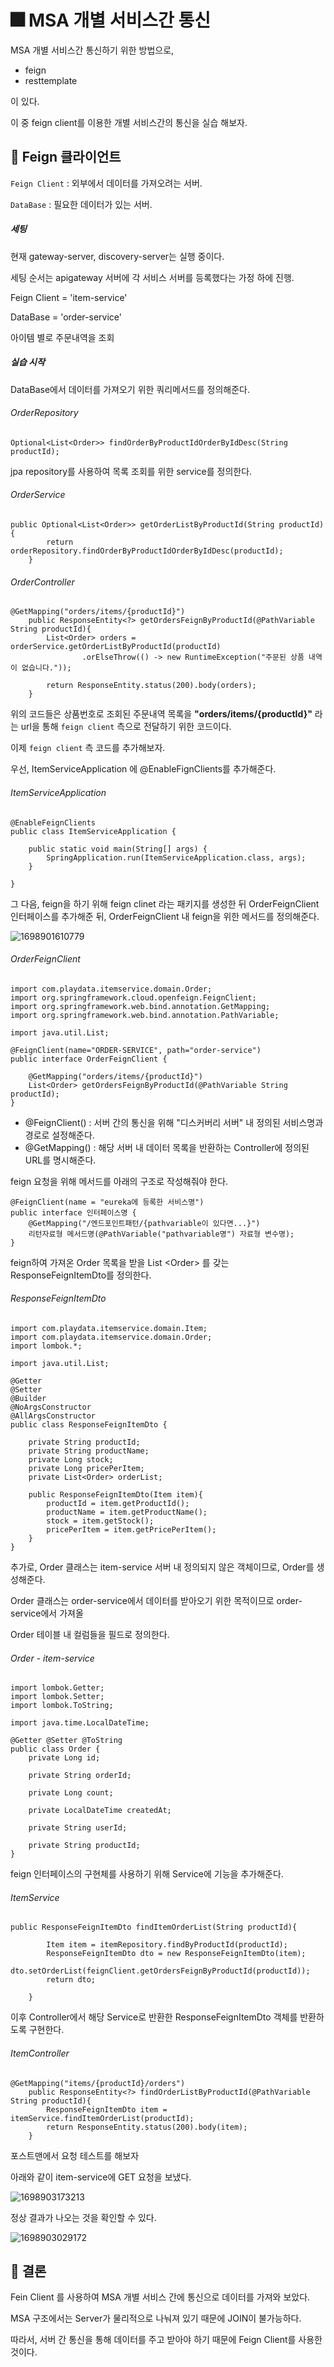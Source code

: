 # 🎆 MSA 개별 서비스간 통신

MSA 개별 서비스간 통신하기 위한 방법으로,

- feign
- resttemplate

이 있다.

이 중 feign client를 이용한 개별 서비스간의 통신을 실습 해보자.

## 🎇 Feign 클라이언트

`Feign Client`  : 외부에서 데이터를 가져오려는 서버.

`DataBase` : 필요한 데이터가 있는 서버.

##### 세팅

현재 gateway-server, discovery-server는 실행 중이다.

세팅 순서는 apigateway 서버에 각 서비스 서버를 등록했다는 가정 하에 진행.

Feign Client = 'item-service'

DataBase = 'order-service'

아이템 별로 주문내역을 조회


##### 실습 시작

DataBase에서 데이터를 가져오기 위한 쿼리메서드를 정의해준다.

###### OrderRepository

```
Optional<List<Order>> findOrderByProductIdOrderByIdDesc(String productId);
```

jpa repository를 사용하여 목록 조회를 위한 service를 정의한다.

###### OrderService

```
public Optional<List<Order>> getOrderListByProductId(String productId){
        return orderRepository.findOrderByProductIdOrderByIdDesc(productId);
    }
```

###### OrderController

```
@GetMapping("orders/items/{productId}")
    public ResponseEntity<?> getOrdersFeignByProductId(@PathVariable String productId){
        List<Order> orders = orderService.getOrderListByProductId(productId)
                .orElseThrow(() -> new RuntimeException("주문된 상품 내역이 없습니다."));

        return ResponseEntity.status(200).body(orders);
    }
```

위의 코드들은 상품번호로 조회된 주문내역 목록을 **"orders/items/{productId}"** 라는 url을 통해 `feign client` 측으로 전달하기 위한 코드이다.


이제 `feign client` 측 코드를 추가해보자.

우선, ItemServiceApplication 에 @EnableFignClients를 추가해준다.

###### ItemServiceApplication

```
@EnableFeignClients
public class ItemServiceApplication {

    public static void main(String[] args) {
        SpringApplication.run(ItemServiceApplication.class, args);
    }

}
```



그 다음, feign을 하기 위해 feign clinet 라는 패키지를 생성한 뒤 OrderFeignClient 인터페이스를 추가해준 뒤, OrderFeignClient 내 feign을 위한 메서드를 정의해준다.

![1698901610779](image/2023.11.1~2/1698901610779.png)


###### OrderFeignClient

```
import com.playdata.itemservice.domain.Order;
import org.springframework.cloud.openfeign.FeignClient;
import org.springframework.web.bind.annotation.GetMapping;
import org.springframework.web.bind.annotation.PathVariable;

import java.util.List;

@FeignClient(name="ORDER-SERVICE", path="order-service")
public interface OrderFeignClient {

    @GetMapping("orders/items/{productId}")
    List<Order> getOrdersFeignByProductId(@PathVariable String productId);
}

```


- @FeignClient() : 서버 간의 통신을 위해 "디스커버리 서버" 내 정의된 서비스명과 경로로 설정해준다.
- @GetMapping() : 해당 서버 내 데이터 목록을 반환하는 Controller에 정의된 URL를 명시해준다.

feign 요청을 위해 메서드를 아래의 구조로 작성해줘야 한다.

```
@FeignClient(name = "eureka에 등록한 서비스명")
public interface 인터페이스명 {
    @GetMapping("/엔드포인트패턴/{pathvariable이 있다면...}")
    리턴자료형 메서드명(@PathVariable("pathvariable명") 자료형 변수명);
}
```



feign하여 가져온 Order 목록을 받을 List \<Order> 를 갖는 ResponseFeignItemDto를 정의한다.


###### ResponseFeignItemDto

```
import com.playdata.itemservice.domain.Item;
import com.playdata.itemservice.domain.Order;
import lombok.*;

import java.util.List;

@Getter
@Setter
@Builder
@NoArgsConstructor
@AllArgsConstructor
public class ResponseFeignItemDto {

    private String productId;
    private String productName;
    private Long stock;
    private Long pricePerItem;
    private List<Order> orderList;

    public ResponseFeignItemDto(Item item){
        productId = item.getProductId();
        productName = item.getProductName();
        stock = item.getStock();
        pricePerItem = item.getPricePerItem();
    }
}
```


추가로, Order 클래스는 item-service 서버 내 정의되지 않은 객체이므로, Order를 생성해준다.

Order 클래스는 order-service에서 데이터를 받아오기 위한 목적이므로 order-service에서 가져올

Order 테이블 내 컬럼들을 필드로 정의한다.

###### Order - item-service

```
import lombok.Getter;
import lombok.Setter;
import lombok.ToString;

import java.time.LocalDateTime;

@Getter @Setter @ToString
public class Order {
    private Long id;

    private String orderId;

    private Long count;

    private LocalDateTime createdAt;

    private String userId;

    private String productId;
}
```


feign 인터페이스의 구현체를 사용하기 위해 Service에 기능을 추가해준다.

###### ItemService

```
public ResponseFeignItemDto findItemOrderList(String productId){

        Item item = itemRepository.findByProductId(productId);
        ResponseFeignItemDto dto = new ResponseFeignItemDto(item);
        dto.setOrderList(feignClient.getOrdersFeignByProductId(productId));
        return dto;

    }
```


이후 Controller에서 해당 Service로 반환한 ResponseFeignItemDto 객체를 반환하도록 구현한다.

###### ItemController

```
@GetMapping("items/{productId}/orders")
    public ResponseEntity<?> findOrderListByProductId(@PathVariable String productId){
        ResponseFeignItemDto item = itemService.findItemOrderList(productId);
        return ResponseEntity.status(200).body(item);
    }
```


포스트맨에서 요청 테스트를 해보자


아래와 같이 item-service에 GET 요청을 보냈다.

![1698903173213](image/2023.11.1~2/1698903173213.png)


정상 결과가 나오는 것을 확인할 수 있다.

![1698903029172](image/2023.11.1~2/1698903029172.png)


## 🎇 결론

Fein Client 를 사용하여 MSA 개별 서비스 간에 통신으로 데이터를 가져와 보았다.

MSA 구조에서는 Server가 물리적으로 나눠져 있기 때문에 JOIN이 불가능하다.

따라서, 서버 간 통신을 통해 데이터를 주고 받아야 하기 때문에 Feign Client를 사용한 것이다.
